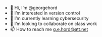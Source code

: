 - 👋 Hi, I’m @georgehord
- 👀 I’m interested in version control
- 🌱 I’m currently learning cybersecurity
- 💞️ I’m looking to collaborate on class work
- 📫 How to reach me g.e.hord@att.net

<!---
georgehord/georgehord is a ✨ special ✨ repository because its `README.md` (this file) appears on your GitHub profile.
You can click the Preview link to take a look at your changes.
--->
